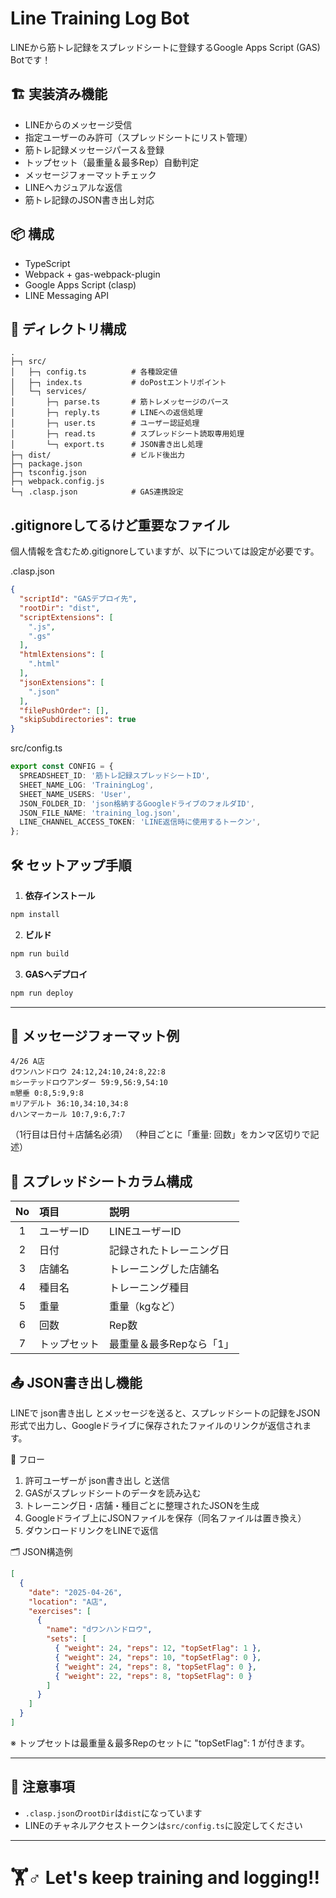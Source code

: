 # Line Training Log Bot

LINEから筋トレ記録をスプレッドシートに登録するGoogle Apps Script (GAS) Botです！

## 🏗 実装済み機能

- LINEからのメッセージ受信
- 指定ユーザーのみ許可（スプレッドシートにリスト管理）
- 筋トレ記録メッセージパース＆登録
- トップセット（最重量＆最多Rep）自動判定
- メッセージフォーマットチェック
- LINEへカジュアルな返信
- 筋トレ記録のJSON書き出し対応

## 📦 構成
- TypeScript
- Webpack + gas-webpack-plugin
- Google Apps Script (clasp)
- LINE Messaging API

## 📁 ディレクトリ構成

```
.
├─┐ src/
│   ├─┐ config.ts          # 各種設定値
│   ├─┐ index.ts           # doPostエントリポイント
│   └─┐ services/
│       ├─┐ parse.ts       # 筋トレメッセージのパース
│       ├─┐ reply.ts       # LINEへの返信処理
│       ├─┐ user.ts        # ユーザー認証処理
│       ├─┐ read.ts        # スプレッドシート読取専用処理
│       └─┐ export.ts      # JSON書き出し処理
├─┐ dist/                  # ビルド後出力
├─┐ package.json
├─┐ tsconfig.json
├─┐ webpack.config.js
└─┐ .clasp.json            # GAS連携設定
```

## .gitignoreしてるけど重要なファイル
個人情報を含むため.gitignoreしていますが、以下については設定が必要です。

.clasp.json
``` json
{
  "scriptId": "GASデプロイ先",
  "rootDir": "dist",
  "scriptExtensions": [
    ".js",
    ".gs"
  ],
  "htmlExtensions": [
    ".html"
  ],
  "jsonExtensions": [
    ".json"
  ],
  "filePushOrder": [],
  "skipSubdirectories": true
}
```

src/config.ts
``` TypeScript
export const CONFIG = {
  SPREADSHEET_ID: '筋トレ記録スプレッドシートID',
  SHEET_NAME_LOG: 'TrainingLog',
  SHEET_NAME_USERS: 'User',
  JSON_FOLDER_ID: 'json格納するGoogleドライブのフォルダID',
  JSON_FILE_NAME: 'training_log.json',
  LINE_CHANNEL_ACCESS_TOKEN: 'LINE返信時に使用するトークン',
};
```

## 🛠 セットアップ手順

1. **依存インストール**

```bash
npm install
```

2. **ビルド**

```bash
npm run build
```

3. **GASへデプロイ**

```bash
npm run deploy
```

---

## 📝 メッセージフォーマット例

```
4/26 A店
dワンハンドロウ 24:12,24:10,24:8,22:8
mシーテッドロウアンダー 59:9,56:9,54:10
m懇垂 0:8,5:9,9:8
mリアデルト 36:10,34:10,34:8
dハンマーカール 10:7,9:6,7:7
```

（1行目は日付＋店舗名必須）
（种目ごとに「重量: 回数」をカンマ区切りで記述）

## 📂 スプレッドシートカラム構成

| No | 項目        | 説明                         |
|:--:|:------------|:-----------------------------|
| 1  | ユーザーID  | LINEユーザーID               |
| 2  | 日付        | 記録されたトレーニング日      |
| 3  | 店舗名      | トレーニングした店舗名         |
| 4  | 種目名      | トレーニング種目              |
| 5  | 重量        | 重量（kgなど）                |
| 6  | 回数        | Rep数                        |
| 7  | トップセット | 最重量＆最多Repなら「1」 |

## 📤 JSON書き出し機能
LINEで json書き出し とメッセージを送ると、スプレッドシートの記録をJSON形式で出力し、Googleドライブに保存されたファイルのリンクが返信されます。

🔁 フロー
1. 許可ユーザーが json書き出し と送信
2. GASがスプレッドシートのデータを読み込む
3. トレーニング日・店舗・種目ごとに整理されたJSONを生成
4. Googleドライブ上にJSONファイルを保存（同名ファイルは置き換え）
5. ダウンロードリンクをLINEで返信

🗂 JSON構造例
``` json
[
  {
    "date": "2025-04-26",
    "location": "A店",
    "exercises": [
      {
        "name": "dワンハンドロウ",
        "sets": [
          { "weight": 24, "reps": 12, "topSetFlag": 1 },
          { "weight": 24, "reps": 10, "topSetFlag": 0 },
          { "weight": 24, "reps": 8, "topSetFlag": 0 },
          { "weight": 22, "reps": 8, "topSetFlag": 0 }
        ]
      }
    ]
  }
]
```
※ トップセットは最重量＆最多Repのセットに "topSetFlag": 1 が付きます。

---

## 🔑 注意事項
- `.clasp.json`の`rootDir`は`dist`になっています
- LINEのチャネルアクセストークンは`src/config.ts`に設定してください

---

# 🏋️️‍♂️ Let's keep training and logging!!
